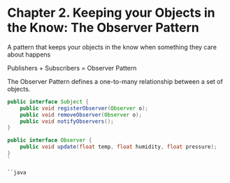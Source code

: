 # Chapter 2. Keeping your Objects in the Know: The Observer Pattern

A pattern that keeps your objects in the know when something they care about happens

Publishers + Subscribers = Observer Pattern

The Observer Pattern defines a one-to-many relationship between a set of objects.

```java
public interface Subject {
    public void registerObserver(Observer o);
    public void removeObserver(Observer o);
    public void notifyObservers();
}

public interface Observer {
    public void update(float temp, float humidity, float pressure);
}
`

``java
